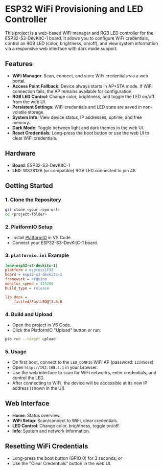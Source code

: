 # ESP32 WiFi Provisioning and LED Controller

This project is a web-based WiFi manager and RGB LED controller for the ESP32-S3-DevKitC-1 board. It allows you to configure WiFi credentials, control an RGB LED (color, brightness, on/off), and view system information via a responsive web interface with dark mode support.

## Features

- **WiFi Manager**: Scan, connect, and store WiFi credentials via a web portal.
- **Access Point Fallback**: Device always starts in AP+STA mode. If WiFi connection fails, the AP remains available for configuration.
- **RGB LED Control**: Change color, brightness, and toggle the LED on/off from the web UI.
- **Persistent Settings**: WiFi credentials and LED state are saved in non-volatile storage.
- **System Info**: View device status, IP addresses, uptime, and free memory.
- **Dark Mode**: Toggle between light and dark themes in the web UI.
- **Reset Credentials**: Long-press the boot button or use the web UI to clear WiFi credentials.

## Hardware

- **Board**: ESP32-S3-DevKitC-1
- **LED**: WS2812B (or compatible) RGB LED connected to pin 48

## Getting Started

### 1. Clone the Repository

```sh
git clone <your-repo-url>
cd <project-folder>
```

### 2. PlatformIO Setup

- Install [PlatformIO](https://platformio.org/) in VS Code.
- Connect your ESP32-S3-DevKitC-1 board.

### 3. `platformio.ini` Example

```ini
[env:esp32-s3-devkitc-1]
platform = espressif32
board = esp32-s3-devkitc-1
framework = arduino
monitor_speed = 115200
build_type = release

lib_deps =
    fastled/FastLED@^3.6.0
```

### 4. Build and Upload

- Open the project in VS Code.
- Click the PlatformIO "Upload" button or run:

```sh
pio run --target upload
```

### 5. Usage

- On first boot, connect to the `LED_CONFIG` WiFi AP (password: `12345678`).
- Open `http://192.168.4.1` in your browser.
- Use the web interface to scan for WiFi networks, enter credentials, and control the LED.
- After connecting to WiFi, the device will be accessible at its new IP address (shown in the UI).

## Web Interface

- **Home**: Status overview.
- **WiFi Setup**: Scan/connect to WiFi, clear credentials.
- **LED Control**: Change color, brightness, toggle on/off.
- **Info**: System and network information.

## Resetting WiFi Credentials

- Long-press the boot button (GPIO 0) for 3 seconds, or
- Use the "Clear Credentials" button in the web UI.
